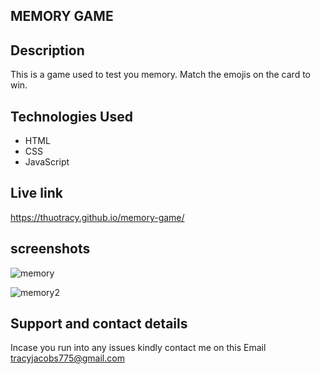 ## MEMORY GAME

## Description

This is a game used to test you memory. Match the emojis on the card to win.

## Technologies Used
* HTML
* CSS
* JavaScript

## Live link
https://thuotracy.github.io/memory-game/

## screenshots

![memory](https://github.com/peter-kimanzi/memory-game/assets/71552773/a03a01f9-d965-4f34-975f-74880d4e28c7)


![memory2](https://github.com/peter-kimanzi/memory-game/assets/71552773/860bc749-fd49-4fa0-b4f4-330d7a6d83df)

## Support and contact details



Incase you run into any issues kindly contact me on this Email tracyjacobs775@gmail.com
